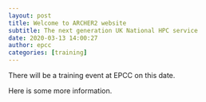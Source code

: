```yaml
---
layout: post
title: Welcome to ARCHER2 website
subtitle: The next generation UK National HPC service
date: 2020-03-13 14:00:27
author: epcc
categories: [training]
---
```


There will be a training event at EPCC on this date.

Here is some more information.

